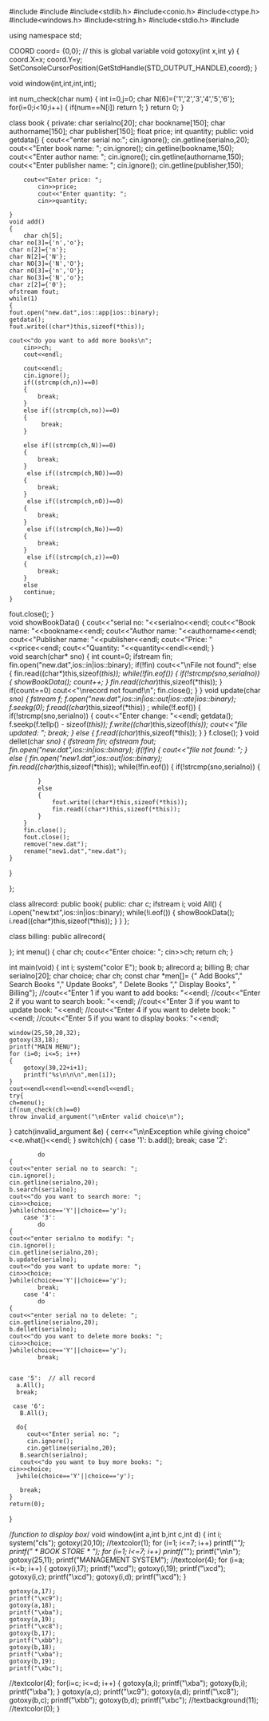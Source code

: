 #include<iostream>
#include<fstream>
#include<stdlib.h>
#include<conio.h>
#include<ctype.h>
#include<windows.h>
#include<string.h>
#include<stdio.h>
#include<stdexcept>

using namespace std;

COORD coord= {0,0}; // this is global variable
void gotoxy(int x,int y)
{
    coord.X=x;
    coord.Y=y;
    SetConsoleCursorPosition(GetStdHandle(STD_OUTPUT_HANDLE),coord);
}

void window(int,int,int,int);


int num_check(char num)
	{
		int i=0,j=0;
		char N[6]={'1','2','3','4','5','6'};
		for(i=0;i<10;i++)
		{
			if(num==N[i])
			return 1;
		}
		return 0;
	}
	
class book
{
private:
	char serialno[20];
	char bookname[150];
	char authorname[150];
	char publisher[150];
	float price;
	int quantity;
	public:
	void getdata()
	{
		cout<<"enter serial no:";
		cin.ignore();
			cin.getline(serialno,20);
			cout<<"Enter book name: ";
			cin.ignore();
			cin.getline(bookname,150);
				cout<<"Enter author name: ";
				cin.ignore();
			cin.getline(authorname,150);
				cout<<"Enter publisher  name: ";
				cin.ignore();
			cin.getline(publisher,150);
			
		cout<<"Enter price: ";
			cin>>price;
			cout<<"Enter quantity: ";
			cin>>quantity;
		
	}
	void add()
	{
		char ch[5];
	char no[3]={'n','o'};
    char n[2]={'n'};
    char N[2]={'N'};
    char NO[3]={'N','O'};
    char nO[3]={'n','O'};
    char No[3]={'N','o'};
    char z[2]={'0'};
	ofstream fout;
	while(1)
	{
	fout.open("new.dat",ios::app|ios::binary);
	getdata();
	fout.write((char*)this,sizeof(*this));
	
	cout<<"do you want to add more books\n";
		cin>>ch;
		cout<<endl;
	     
    	cout<<endl;
  		cin.ignore();
        if((strcmp(ch,n))==0)
   		{
     		break;	
		}
 	    else if((strcmp(ch,no))==0)
   		{
     		 break;	
		}
  	   
    	else if((strcmp(ch,N))==0)
    	{
     		break;	
		}
    	 else if((strcmp(ch,NO))==0)
    	{
     		break;	
		}
    	 else if((strcmp(ch,nO))==0)
		{
     		break;	
		}
	     else if((strcmp(ch,No))==0)
		{
     		break;	
		}
		 else if((strcmp(ch,z))==0)
		{
     		break;	
		}
		else 
		continue;	
	}
  fout.close();
	}	
void showBookData()
{
	cout<<"serial no: "<<serialno<<endl;
	cout<<"Book name: "<<bookname<<endl;
	cout<<"Author name: "<<authorname<<endl;
	cout<<"Publisher name: "<<publisher<<endl;
	cout<<"Price: "<<price<<endl;
	cout<<"Quantity: "<<quantity<<endl<<endl;
}	
    void	search(char* sno)
{
	int count=0;
	ifstream fin;
	fin.open("new.dat",ios::in|ios::binary);
	if(!fin)
	cout<<"\nFile not found";
	else {
		fin.read((char*)this,sizeof(*this));
		while(!fin.eof())
		{
			if(!strcmp(sno,serialno))
			{
				showBookData();
				count++;
			}
			fin.read((char*)this,sizeof(*this));
		}
		if(count==0)
		cout<<"\nrecord not found!\n";
		fin.close();
	}
} 
	void update(char *sno)
	{
	fstream f;
	f.open("new.dat",ios::in|ios::out|ios::ate|ios::binary);
	f.seekg(0);
	f.read((char*)this,sizeof(*this)) ;
	while(!f.eof())
	{
		if(!strcmp(sno,serialno))
		{
			cout<<"Enter change: "<<endl;
			getdata();
			f.seekp(f.tellp() - sizeof(*this));
			f.write((char*)this,sizeof(*this));
			cout<<"file updated: ";
			break;
		}
		else
		{
		f.read((char*)this,sizeof(*this));
	    }
	}
	f.close();
	}
	void dellet(char *sno)
	{
		ifstream fin;
		ofstream fout;
		fin.open("new.dat",ios::in|ios::binary);
		if(!fin)
	{
		cout<<"file not found: ";
	}
	else
	{
		fin.open("new1.dat",ios::out|ios::binary);
		fin.read((char*)this,sizeof(*this));
		while(!fin.eof())
		{
			if(!strcmp(sno,serialno))
			{
	
			}
			else
			{
				fout.write((char*)this,sizeof(*this));
				fin.read((char*)this,sizeof(*this));
			}
		}
		fin.close();
		fout.close();
		remove("new.dat");
		rename("new1.dat","new.dat");
	}
   }
   
};


class allrecord: public book{
	public:
		char c;
		ifstream i;
		void All()
		{
	    i.open("new.txt",ios::in|ios::binary);
		while(!i.eof())
		{
			showBookData();
			i.read((char*)this,sizeof(*this));
		}
	}
};

class billing: public allrecord{

};
int menu()
{
	char ch;
	cout<<"Enter choice: ";
	cin>>ch;
	return ch;
}


int main(void)
{
	int i;
	system("color E");
	book b;
	allrecord a;
	billing B;
	char serialno[20];
	char choice;
	char ch;
	const char *men[]= {"   Add Books","   Search Books ","   Update Books",  "   Delete Books ","   Display Books", "   Billing"};
	//cout<<"Enter 1 if you want to add books: "<<endl;
	//cout<<"Enter 2 if you want to search book: "<<endl;
	//cout<<"Enter 3 if you want to update book:  "<<endl;
	//cout<<"Enter 4 if you want to delete book: "<<endl;
	//cout<<"Enter 5 if you want to display books: "<<endl;
	
	window(25,50,20,32);
    gotoxy(33,18);
    printf("MAIN MENU");
    for (i=0; i<=5; i++)
    {
        gotoxy(30,22+i+1);
        printf("%s\n\n\n",men[i]);
    }
    cout<<endl<<endl<<endl<<endl<<endl;
	try{
	ch=menu();
	if(num_check(ch)==0)
	throw invalid_argument("\nEnter valid choice\n");
}
catch(invalid_argument &e)
{
	cerr<<"\n\nException while giving choice"<<e.what()<<endl;
}
	switch(ch)
	{
		case '1':
			b.add();
			break;
		case '2':
			
        	do
	{
	cout<<"enter serial no to search: ";
	cin.ignore();
	cin.getline(serialno,20);
	b.search(serialno);
	cout<<"do you want to search more: ";
	cin>>choice;
    }while(choice=='Y'||choice=='y');
		case '3':
			do
	{
	cout<<"enter serialno to modify: ";
	cin.ignore();
	cin.getline(serialno,20);
	b.update(serialno);
	cout<<"do you want to update more: ";
	cin>>choice;
    }while(choice=='Y'||choice=='y');
			break;
		case '4':
			do
	{
	cout<<"enter serial no to delete: ";
	cin.getline(serialno,20);
	b.dellet(serialno);
	cout<<"do you want to delete more books: ";
	cin>>choice;
    }while(choice=='Y'||choice=='y');
			break;	
			
			
	case '5':  // all record
	  a.All();			
	  break;
	  
	 case '6':
	   B.All();

	  do{
	  	 cout<<"Enter serial no: ";
	  	 cin.ignore();
	  	 cin.getline(serialno,20);
	   B.search(serialno);
	   cout<<"do you want to buy more books: ";
	cin>>choice;
	  }while(choice=='Y'||choice=='y');
	  
	   break; 
	}
    return(0);
    

}

/*function to display box*/
void window(int a,int b,int c,int d)
{
    int i;
    system("cls");
    gotoxy(20,10);
//textcolor(1);
    for (i=1; i<=7; i++)
        printf("*");
    printf(" * BOOK STORE * ");
    for (i=1; i<=7; i++)
        printf("*");
    printf("\n\n");
    gotoxy(25,11);
    printf("MANAGEMENT SYSTEM");
//textcolor(4);
    for (i=a; i<=b; i++)
    {
        gotoxy(i,17);
        printf("\xcd");
        gotoxy(i,19);
        printf("\xcd");
        gotoxy(i,c);
        printf("\xcd");
        gotoxy(i,d);
        printf("\xcd");
    }

    gotoxy(a,17);
    printf("\xc9");
    gotoxy(a,18);
    printf("\xba");
    gotoxy(a,19);
    printf("\xc8");
    gotoxy(b,17);
    printf("\xbb");
    gotoxy(b,18);
    printf("\xba");
    gotoxy(b,19);
    printf("\xbc");
//textcolor(4);
    for(i=c; i<=d; i++)
    {
        gotoxy(a,i);
        printf("\xba");
        gotoxy(b,i);
        printf("\xba");
    }
    gotoxy(a,c);
    printf("\xc9");
    gotoxy(a,d);
    printf("\xc8");
    gotoxy(b,c);
    printf("\xbb");
    gotoxy(b,d);
    printf("\xbc");
//textbackground(11);
//textcolor(0);
}
